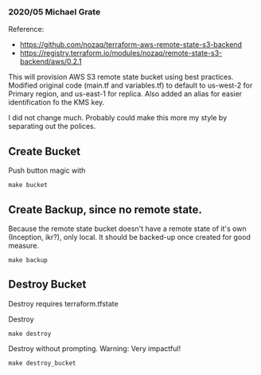 ### 2020/05 Michael Grate

Reference: 
- https://github.com/nozaq/terraform-aws-remote-state-s3-backend
- https://registry.terraform.io/modules/nozaq/remote-state-s3-backend/aws/0.2.1

This will provision AWS S3 remote state bucket using best practices. Modified original code (main.tf and variables.tf) to default to us-west-2 for Primary region, and us-east-1 for replica. 
Also added an alias for easier identification fo the KMS key.

I did not change much. Probably could make this more my style by separating out the polices.

## Create Bucket

Push button magic with 
```
make bucket
```

## Create Backup, since no remote state.

Because the remote state bucket doesn't have a remote state of it's own (Inception, ikr?), only local. It should be backed-up once created for good measure.
```
make backup
```

## Destroy Bucket
Destroy requires terraform.tfstate 

Destroy
```
make destroy
```

Destroy without prompting. Warning: Very impactful!
```
make destroy_bucket
``` 
